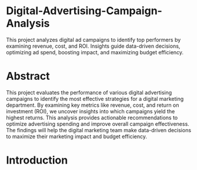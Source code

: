 # Digital-Advertising-Campaign-Analysis
This project analyzes digital ad campaigns to identify top performers by examining revenue, cost, and ROI. Insights guide data-driven decisions, optimizing ad spend, boosting impact, and maximizing budget efficiency.
# Abstract

This project evaluates the performance of various digital advertising campaigns to identify the
most effective strategies for a digital marketing department. By examining key metrics like
revenue, cost, and return on investment (ROI), we uncover insights into which campaigns yield
the highest returns. This analysis provides actionable recommendations to optimize advertising
spending and improve overall campaign effectiveness. The findings will help the digital marketing
team make data-driven decisions to maximize their marketing impact and budget efficiency.

# Introduction
